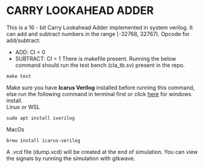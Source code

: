 # CARRY LOOKAHEAD ADDER

This is a 16 - bit Carry Lookahead Adder implemented in system verilog. It can add and subtract numbers in the range [-32768, 32767). 
Opcode for add/subtract:
- ADD:       CI = 0
- SUBTRACT:  CI = 1
There is makefile present. Running the below command should run the test bench (cla_tb.sv) present in the repo.
```
make test
```
Make sure you have **Icarus Verilog** installed before running this command, else run the following command in terminal first or click [here](https://bleyer.org/icarus/) for windows install.\
Linux or WSL
```
sudo apt install iverilog
```
MacOs
```
brew install icarus-verilog
```
A .vcd file (dump.vcd) will be created at the end of simulation. You can view the signals by running the simulation with gtkwave. 
